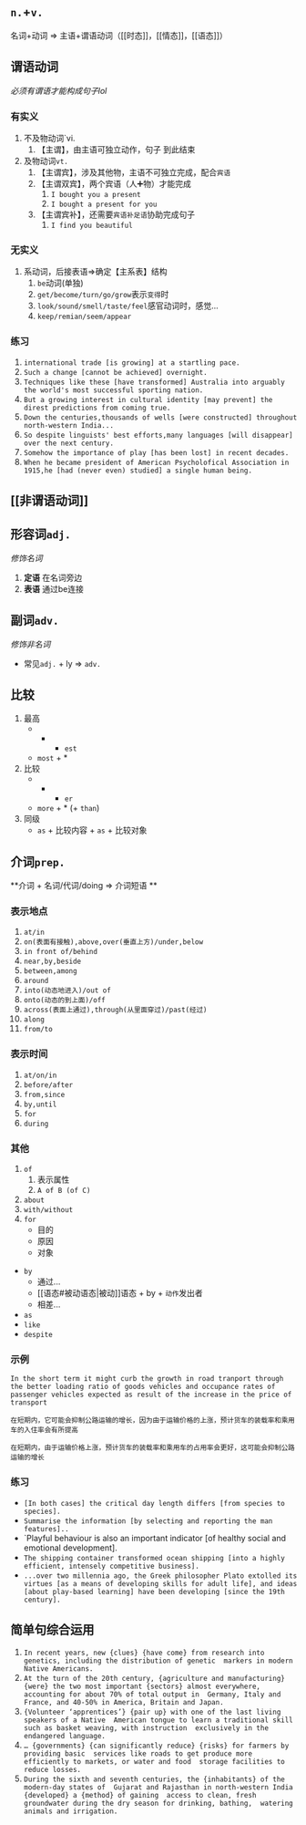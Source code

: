 ## `n.`+`v.`
名词+动词  => 主语+谓语动词（[[时态]]，[[情态]]，[[语态]]）

## 谓语动词
_必须有谓语才能构成句子lol_
### 有实义
1. 不及物动词`vi.
	1. 【主谓】，由主语可独立动作，句子 到此结束
2. 及物动词`vt.`
	1. 【主谓宾】，涉及其他物，主语不可独立完成，配合`宾语`
	2. 【主谓双宾】，两个宾语（人➕物）才能完成
		1. `I bought you a present`
		2. `I bought a present for you`
	3. 【主谓宾补】，还需要`宾语补足语`协助完成句子
		1. `I find you beautiful`
### 无实义
1. 系动词，后接表语=>确定【主系表】结构
	1. `be`动词(单独)
	2. `get/become/turn/go/grow`表示`变得`时
	3. `look/sound/smell/taste/feel`感官动词时，感觉...
	4. `keep/remian/seem/appear`

### 练习
1. `international trade [is growing] at a startling pace.`
2. `Such a change [cannot be achieved] overnight.`
3. `Techniques like these [have transformed] Australia into arguably the world's most successful sporting nation.`
4. `But a growing interest in cultural identity [may prevent] the direst predictions from coming true.`
5. `Down the centuries,thousands of wells [were constructed] throughout north-western India...`
6. `So despite linguists' best efforts,many languages [will disappear] over the next century.`
7. `Somehow the importance of play [has been lost] in recent decades.`
8. `When he became president of American Psycholofical Association in 1915,he [had (never even) studied] a single human being.`

## [[非谓语动词]]

## 形容词`adj.`
_修饰名词_
1. **定语** 在名词旁边
2. **表语** 通过be连接

## 副词`adv.`
_修饰非名词_
- 常见`adj.` + ly => `adv.`

## 比较
1. 最高
	- * + `est`
	- `most` + *
2. 比较
	- * + `er`
	- `more` +  *  (+ `than`)
3. 同级
	- `as` + 比较内容 + `as` + 比较对象

## 介词`prep.`
**介词 + 名词/代词/doing => 介词短语 **
### 表示地点
1. `at/in`
2. `on(表面有接触),above,over(垂直上方)/under,below`
3. `in front of/behind`
4. `near,by,beside`
5. `between,among`
6. `around`
7. `into(动态地进入)/out of`
8. `onto(动态的到上面)/off`
9. `across(表面上通过),through(从里面穿过)/past(经过)`
10. `along`
11. `from/to`
### 表示时间
1. `at/on/in`
2. `before/after`
3. `from,since`
4. `by,until`
5. `for`
6. `during`
### 其他
1. `of`
	1. 表示属性
	2. `A of B (of C)`
2. `about`
3. `with/without`
4. `for`
	- 目的
	- 原因
	- 对象
- `by`
	- 通过...
	- [[语态#被动语态|被动]]语态 + by + `动作`发出者
	- 相差...
- `as`
- `like`
- `despite`
### 示例
```
In the short term it might curb the growth in road tranport through the better loading ratio of goods vehicles and occupance rates of passenger vehicles expected as result of the increase in the price of transport 

在短期内，它可能会抑制公路运输的增长，因为由于运输价格的上涨，预计货车的装载率和乘用车的入住率会有所提高

在短期内，由于运输价格上涨，预计货车的装载率和乘用车的占用率会更好，这可能会抑制公路运输的增长
```

### 练习
- `[In both cases] the critical day length differs [from species to species].`
- `Summarise the information [by selecting and reporting the man features]..`
- `Playful behaviour is also an important indicator [of healthy social and emotional development].
- `The shipping container transformed ocean shipping [into a highly efficient, intensely competitive business].`
- `...over two millennia ago, the Greek philosopher Plato extolled its virtues [as a means of developing skills for adult life], and ideas [about play-based learning] have been developing [since the 19th century].`


## 简单句综合运用
1. `In recent years, new {clues} {have come} from research into genetics, including the distribution of genetic  markers in modern Native Americans.`
2. `At the turn of the 20th century, {agriculture and manufacturing} {were} the two most important {sectors} almost everywhere, accounting for about 70% of total output in  Germany, Italy and France, and 40-50% in America, Britain and Japan.`
3. `{Volunteer ‘apprentices’} {pair up} with one of the last living speakers of a Native  American tongue to learn a traditional skill such as basket weaving, with instruction  exclusively in the endangered language.`
4. `… {governments} {can significantly reduce} {risks} for farmers by providing basic  services like roads to get produce more efficiently to markets, or water and food  storage facilities to reduce losses.`
5. `During the sixth and seventh centuries, the {inhabitants} of the modern-day states of  Gujarat and Rajasthan in north-western India {developed} a {method} of gaining  access to clean, fresh groundwater during the dry season for drinking, bathing,  watering animals and irrigation.`